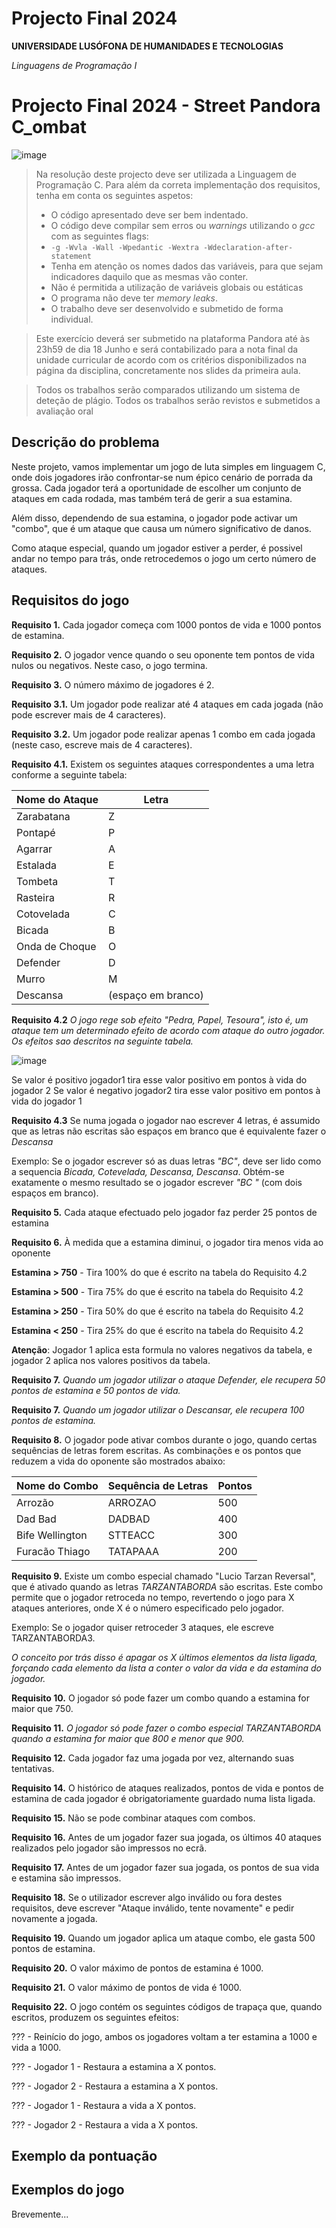 # Projecto Final 2024

**UNIVERSIDADE LUSÓFONA DE HUMANIDADES E TECNOLOGIAS**

*Linguagens de Programação I*

# Projecto Final 2024 - Street Pandora C_ombat
![image](https://github.com/LP1ULHT/2024ProjectoFinal/assets/98768479/0f0cd02f-d91b-4551-bd2e-bfa1e9bee2ad)




>Na resolução deste projecto deve ser utilizada a Linguagem de Programação C. Para além da correta implementação dos requisitos, tenha em conta os seguintes aspetos:
>- O código apresentado deve ser bem indentado. 
>- O código deve compilar sem erros ou *warnings* utilizando o *gcc* com as seguintes flags:
>- `-g -Wvla -Wall -Wpedantic -Wextra -Wdeclaration-after-statement`
>- Tenha em atenção os nomes dados das variáveis, para que sejam indicadores daquilo que as mesmas vão conter.
>- Não é permitida a utilização de variáveis globais ou estáticas
>- O programa não deve ter *memory leaks*.
>- O trabalho deve ser desenvolvido e submetido de forma individual.

>Este exercício deverá ser submetido na plataforma Pandora até às 23h59 de dia 18 Junho e será contabilizado para a nota final da unidade curricular de acordo com os critérios disponibilizados na página da disciplina, concretamente nos slides da primeira aula.

>Todos os trabalhos serão comparados utilizando um sistema de deteção de plágio.
>Todos os trabalhos serão revistos e submetidos a avaliação oral

## Descrição do problema
Neste projeto, vamos implementar um jogo de luta simples em linguagem C, onde dois jogadores irão confrontar-se num épico cenário de porrada da grossa. 
Cada jogador terá a oportunidade de escolher um conjunto de ataques em cada rodada, mas também terá de gerir a sua estamina. 

Além disso, dependendo de sua estamina, o jogador pode activar um "combo", que é um ataque que causa um número significativo de danos.

Como ataque especial, quando um jogador estiver a perder, é possivel andar no tempo para trás, onde retrocedemos o jogo um certo número de ataques.

## Requisitos do jogo

**Requisito 1.**
Cada jogador começa com 1000 pontos de vida e 1000 pontos de estamina.

**Requisito 2.**
O jogador vence quando o seu oponente tem pontos de vida nulos ou negativos. Neste caso, o jogo termina.

**Requisito 3.**
O número máximo de jogadores é 2.

**Requisito 3.1.**
Um jogador pode realizar até 4 ataques em cada jogada (não pode escrever mais de 4 caracteres).

**Requisito 3.2.**
Um jogador pode realizar apenas 1 combo em cada jogada (neste caso, escreve mais de 4 caracteres).

**Requisito 4.1.**
Existem os seguintes ataques correspondentes a uma letra conforme a seguinte tabela:


| **Nome do Ataque** | **Letra** |
| --- | --- |
| Zarabatana | Z |
| Pontapé | P | 
| Agarrar | A | 
| Estalada | E |
| Tombeta | T |
| Rasteira | R |
| Cotovelada | C |
| Bicada | B | 
| Onda de Choque | O |
| Defender | D |
| Murro | M |
| Descansa | (espaço em branco)|

**Requisito 4.2**
*O jogo rege sob efeito "Pedra, Papel, Tesoura", isto é, um ataque tem um determinado efeito de acordo com ataque do outro jogador. Os efeitos sao descritos na seguinte tabela.*

![image](https://github.com/LP1ULHT/2024ProjectoFinal/assets/98768479/29413bcf-89a5-4d98-bea9-97e294a5a456)

Se valor é positivo jogador1 tira esse valor positivo em pontos à vida do jogador 2
Se valor é negativo jogador2 tira esse valor positivo em pontos à vida do jogador 1

**Requisito 4.3**
Se numa jogada o jogador nao escrever 4 letras, é assumido que as letras não escritas são espaços em branco que é equivalente fazer o *Descansa*

Exemplo: Se o jogador escrever só as duas letras *"BC"*, deve ser lido como a sequencia *Bicada, Cotevelada, Descansa, Descansa*.
          Obtém-se exatamente o mesmo resultado se o jogador escrever *"BC  "* (com dois espaços em branco).


**Requisito 5.**
Cada ataque efectuado pelo jogador faz perder 25 pontos de estamina

**Requisito 6.**
À medida que a estamina diminui, o jogador tira menos vida ao oponente


 **Estamina > 750** - Tira 100% do que é escrito na tabela do Requisito 4.2 
 
 **Estamina > 500** - Tira 75% do que é escrito na tabela do Requisito 4.2 
 
 **Estamina > 250** - Tira 50% do que é escrito na tabela do Requisito 4.2 

 **Estamina < 250** - Tira 25% do que é escrito na tabela do Requisito 4.2 


**Atenção**: Jogador 1 aplica esta formula no valores negativos da tabela, e jogador 2 aplica nos valores positivos da tabela. 

**Requisito 7.**
*Quando um jogador utilizar o ataque Defender, ele recupera 50 pontos de estamina e 50 pontos de vida.*

**Requisito 7.**
*Quando um jogador utilizar o Descansar, ele recupera 100 pontos de estamina.*

**Requisito 8.**
O jogador pode ativar combos durante o jogo, quando certas sequências de letras forem escritas. As combinações e os pontos que reduzem a vida do oponente são mostrados abaixo:

| Nome do Combo | Sequência de Letras | Pontos |
| --- | --- | --- |
| Arrozão | ARROZAO | 500 |
| Dad Bad | DADBAD | 400 |
| Bife Wellington | STTEACC | 300 |
| Furacão Thiago | TATAPAAA | 200 |

**Requisito 9.**
Existe um combo especial chamado "Lucio Tarzan Reversal", que é ativado quando as letras *TARZANTABORDA* são escritas. Este combo permite que o jogador retroceda no tempo, revertendo o jogo para X ataques anteriores, onde X é o número especificado pelo jogador.

Exemplo:
Se o jogador quiser retroceder 3 ataques, ele escreve TARZANTABORDA3.

*O conceito por trás disso é apagar os X últimos elementos da lista ligada, forçando cada elemento da lista a conter o valor da vida e da estamina do jogador.*

**Requisito 10.**
O jogador só pode fazer um combo quando a estamina for maior que 750.

**Requisito 11.**
*O jogador só pode fazer o combo especial *TARZANTABORDA* quando a estamina for maior que 800 e menor que 900.*

**Requisito 12.**
Cada jogador faz uma jogada por vez, alternando suas tentativas.

**Requisito 14.**
O histórico de ataques realizados, pontos de vida e pontos de estamina de cada jogador é obrigatoriamente guardado numa lista ligada.

**Requisito 15.**
Não se pode combinar ataques com combos.

**Requisito 16.**
Antes de um jogador fazer sua jogada, os últimos 40 ataques realizados pelo jogador são impressos no ecrã.

**Requisito 17.**
Antes de um jogador fazer sua jogada, os pontos de sua vida e estamina são impressos.

**Requisito 18.**
Se o utilizador escrever algo inválido ou fora destes requisitos, deve escrever "Ataque inválido, tente novamente" e pedir novamente a jogada.

**Requisito 19.**
Quando um jogador aplica um ataque combo, ele gasta 500 pontos de estamina.

**Requisito 20.**
O valor máximo de pontos de estamina é 1000.

**Requisito 21.**
O valor máximo de pontos de vida é 1000.

**Requisito 22.**
O jogo contém os seguintes códigos de trapaça que, quando escritos, produzem os seguintes efeitos:

??? - Reinício do jogo, ambos os jogadores voltam a ter estamina a 1000 e vida a 1000.

??? - Jogador 1 - Restaura a estamina a X pontos.

??? - Jogador 2 - Restaura a estamina a X pontos.

??? - Jogador 1 - Restaura a vida a X pontos.

??? - Jogador 2 - Restaura a vida a X pontos.


## Exemplo da pontuação


## Exemplos do jogo
Brevemente...
